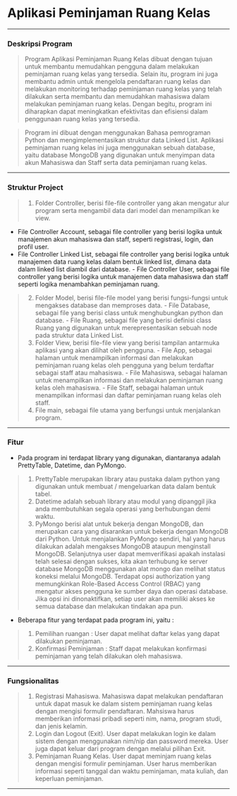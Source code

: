 # Aplikasi Peminjaman Ruang Kelas
--------------------------------------------------------------------------------------
### Deskripsi Program
> Program Aplikasi Peminjaman Ruang Kelas dibuat dengan tujuan untuk membantu memudahkan pengguna dalam melakukan peminjaman ruang kelas yang tersedia. Selain itu, program ini juga membantu admin untuk mengelola pendaftaran ruang kelas dan melakukan monitoring terhadap peminjaman ruang kelas yang telah dilakukan serta membantu dan memudahkan mahasiswa dalam melakukan peminjaman ruang kelas. Dengan begitu, program ini diharapkan dapat meningkatkan efektivitas dan efisiensi dalam penggunaan ruang kelas yang tersedia.

> Program ini dibuat dengan menggunakan Bahasa pemrograman Python dan mengimplementasikan struktur data Linked List. Aplikasi peminjaman ruang kelas ini juga menggunakan sebuah database, yaitu database MongoDB yang digunakan untuk menyimpan data akun Mahasiswa dan Staff serta data peminjaman ruang kelas.
--------------------------------------

### Struktur Project
> 1.	Folder Controller, berisi file-file controller yang akan mengatur alur program serta mengambil data dari model dan menampilkan ke view.
   
   -	File Controller Account, sebagai file controller yang berisi logika untuk manajemen akun mahasiswa dan staff, seperti registrasi, login, dan profil user.
   -	File Controller Linked List, sebagai file controller yang berisi logika untuk manajemen data ruang kelas dalam bentuk linked list, dimana data dalam linked list diambil dari database.
    -	File Controller User, sebagai file controller yang berisi logika untuk manajemen data mahasiswa dan staff seperti logika menambahkan peminjaman ruang.
> 2.	Folder Model, berisi file-file model yang berisi fungsi-fungsi untuk mengakses database dan memproses data.
    -	File Database, sebagai file yang berisi class untuk menghubungkan python dan database.
    -	File Ruang, sebagai file yang berisi definisi class Ruang yang digunakan untuk merepresentasikan sebuah node pada struktur data Linked List.
> 3.	Folder View, berisi file-file view yang berisi tampilan antarmuka aplikasi yang akan dilihat oleh pengguna.
    -	File App, sebagai halaman untuk menampilkan informasi dan melakukan peminjaman ruang kelas oleh pengguna yang belum terdaftar sebagai staff atau mahasiswa.
    -	File Mahasiswa, sebagai halaman untuk menampilkan informasi dan melakukan peminjaman ruang kelas oleh mahasiswa.
    -	File Staff, sebagai halaman untuk menampilkan informasi dan daftar peminjaman ruang kelas oleh staff.
> 4. File main, sebagai file utama yang berfungsi untuk menjalankan program.
--------------------------------------

### Fitur
- Pada program ini terdapat library yang digunakan, diantaranya adalah PrettyTable, Datetime, dan PyMongo.
>  1. PrettyTable merupakan library atau pustaka dalam python yang digunakan untuk membuat / mengeluarkan data dalam bentuk tabel.
>  2. Datetime adalah sebuah library atau modul yang dipanggil jika anda membutuhkan segala operasi yang berhubungan demi waktu.
>  3. PyMongo berisi alat untuk bekerja dengan MongoDB, dan merupakan cara yang disarankan untuk bekerja dengan MongoDB dari Python.
     Untuk menjalankan PyMongo sendiri, hal yang harus dilakukan adalah mengakses MongoDB ataupun menginstall MongoDB. 
     Selanjutnya user dapat memverifikasi apakah instalasi telah selesai dengan sukses, kita akan terhubung ke server database MongoDB menggunakan alat mongo dan melihat status koneksi melalui MongoDB. 
     Terdapat opsi authorization yang memungkinkan Role-Based Access Control (RBAC) yang mengatur akses pengguna ke sumber daya dan operasi database. 
     Jika opsi ini dinonaktifkan, setiap user akan memiliki akses ke semua database dan melakukan tindakan apa pun.

- Beberapa fitur yang terdapat pada program ini, yaitu :
> 1. Pemilihan ruangan : User dapat melihat daftar kelas yang dapat dilakukan peminjaman.
> 2. Konfirmasi Peminjaman : Staff dapat melakukan konfirmasi peminjaman yang telah dilakukan oleh mahasiswa. 
--------------------------------------

### Fungsionalitas
>  1. Registrasi Mahasiswa. Mahasiswa dapat melakukan pendaftaran untuk dapat masuk ke dalam sistem peminjaman ruang kelas dengan mengisi formulir pendaftaran. Mahsiswa harus memberikan informasi pribadi seperti nim, nama, program studi, dan jenis kelamin.
>  2. Login dan Logout (Exit). User dapat melakukan login ke dalam sistem dengan menggunakan nim/nip dan password mereka. User juga dapat keluar dari program dengan melalui pilihan Exit.
>  3. Peminjaman Ruang Kelas. User dapat meminjam ruang kelas dengan mengisi formulir peminjaman. User harus memberikan informasi seperti tanggal dan waktu peminjaman, mata kuliah, dan keperluan peminjaman.
     
--------------------------------------

